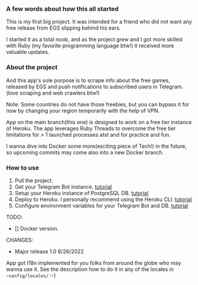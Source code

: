 ### A few words about how this all started
This is my first big project. It was intended for a friend who
did not want any free release from EGS slipping behind his ears.

I started it as a total noob, and as the project grew and I got more skilled
with Ruby (my favorite programming language btw!) it received more valuable
updates.

### About the project
And this app's sole purpose is to scrape info about the free games, released by
EGS and push notifications to subscribed users in Telegram. (love scraping and
web crawlers btw!)

Note: Some countries do not have those freebies, but you can bypass it for now
by changing your region temporarily with the help of VPN.

App on the main branch(this one) is designed to work on a free tier instance of
Heroku. The app leverages Ruby Threads to overcome the free tier limitations
for > 1 launched processes atst and for practice and fun.

I wanna dive into Docker some more(exciting piece of Tech!) in the future, so
upcoming commits may come also into a new Docker branch.

### How to use
1. Pull the project.
2. Get your Telegram Bot instance. [tutorial](https://core.telegram.org/bots#3-how-do-i-create-a-bot)
3. Setup your Heroku instance of PostgreSQL DB. [tutorial](https://devcenter.heroku.com/articles/heroku-postgresql)
4. Deploy to Heroku. I personally recommend using the Heroku CLI. [tutorial](https://devcenter.heroku.com/articles/git)
5. Configure environment variables for your Telegram Bot and DB. [tutorial](https://devcenter.heroku.com/articles/config-vars)

TODO:
* [] Docker version.

CHANGES:
* Major release 1.0 6/26/2022

App got I18n implemented for you folks from around the globe who may wanna use
it. See the description how to do it in any of the locales in `~config/locales/`
:-)
